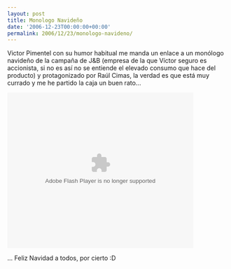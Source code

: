 ```yaml
---
layout: post
title: Monologo Navideño
date: '2006-12-23T00:00:00+00:00'
permalink: 2006/12/23/monologo-navideno/
---
```

Victor Pimentel con su humor habitual me manda un enlace a un monólogo navideño de la campaña de J&B (empresa de la que  Víctor seguro es accionista, si no es así no se entiende el elevado consumo que hace del producto) y protagonizado por Raúl Cimas, la verdad es que está muy currado y me he partido la caja un buen rato...

<object width="425" height="355"><param name="movie" value="http://www.jbnightology.com/christmascard/playerXmas.swf?id=340362643"></param><embed src="http://www.jbnightology.com/christmascard/playerXmas.swf?id=340362643" type="application/x-shockwave-flash" width="425" height="355"></embed></object>

... Feliz Navidad a todos, por cierto :D
